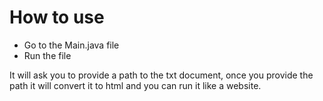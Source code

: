 # How to use

* Go to the Main.java file
* Run the file

It will ask you to provide a path to the txt document, once you provide the path it will convert it to html and you can run it like a website.